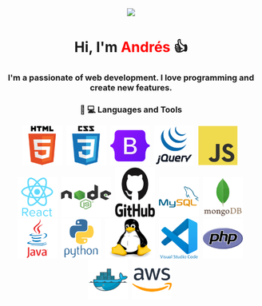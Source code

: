 <div id = "header" align="center">
    <img src="https://github.com/andresito87.png" width="200"/>
    <h1 align ="center">Hi, I'm <span style="color: #ff0000">Andrés</span> 👍</h1>
    <h3 align ="center">I'm a passionate of web development. I love programming and create new features.</h3>
</div>
<div id="technologies" align="center">
    <h3> 🔨 💻 Languages and Tools </h3>
    <img src="https://raw.githubusercontent.com/devicons/devicon/master/icons/html5/html5-original-wordmark.svg" title="HTML5" alt="HTML5" width="80" height="80" />&nbsp;
    <img src="https://raw.githubusercontent.com/devicons/devicon/master/icons/css3/css3-original-wordmark.svg" title="CSS3" alt="CSS3" width="80" height="80" />&nbsp;
    <img src="https://raw.githubusercontent.com/devicons/devicon/master/icons/bootstrap/bootstrap-original.svg" title="Bootstrap" alt="Bootstrap" width="80" height="80" />&nbsp;
    <img src="https://raw.githubusercontent.com/devicons/devicon/master/icons/jquery/jquery-original-wordmark.svg" title="JQuery" alt="JQuery" width="80" height="80" />&nbsp;
    <img src="https://raw.githubusercontent.com/devicons/devicon/master/icons/javascript/javascript-original.svg" title="Javascript" alt="Javascript" width="80" height="80" />&nbsp;
    <img src="https://raw.githubusercontent.com/devicons/devicon/master/icons/react/react-original-wordmark.svg" title="React" alt="React" width="80" height="80" />&nbsp;
    <img src="https://raw.githubusercontent.com/devicons/devicon/master/icons/nodejs/nodejs-original-wordmark.svg" title="NodeJS" alt="NodeJS" width="100" height="80" />&nbsp;
    <img src="https://raw.githubusercontent.com/devicons/devicon/master/icons/github/github-original-wordmark.svg" title="GitHub" alt="GitHub" width="80" height="100" />&nbsp;
    <img src="https://raw.githubusercontent.com/devicons/devicon/master/icons/mysql/mysql-original-wordmark.svg" title="MySQL" alt="MySQL" width="80" height="80" />&nbsp;
    <img src="https://raw.githubusercontent.com/devicons/devicon/master/icons/mongodb/mongodb-original-wordmark.svg" title="MongoDB" alt="MongoDB" width="80" height="80" />&nbsp;
    <img src="https://raw.githubusercontent.com/devicons/devicon/master/icons/java/java-original-wordmark.svg" title="Java" alt="Java" width="80" height="80" />&nbsp;
    <img src="https://raw.githubusercontent.com/devicons/devicon/master/icons/python/python-original-wordmark.svg" title="Python" alt="Python" width="80" height="80" />&nbsp;
    <img src="https://raw.githubusercontent.com/devicons/devicon/master/icons/linux/linux-original.svg" title="Linux" alt="Linux" width="100" height="80" />&nbsp;
    <img src="https://raw.githubusercontent.com/devicons/devicon/master/icons/vscode/vscode-original-wordmark.svg" title="VSCode" alt="VSCode" width="80" height="80" />&nbsp;
    <img src="https://raw.githubusercontent.com/devicons/devicon/master/icons/php/php-original.svg" title="PHP" alt="PHP" width="80" height="80" />&nbsp;
    <img src="https://raw.githubusercontent.com/devicons/devicon/master/icons/docker/docker-original.svg" title="Docker" alt="Docker" width="80" height="80" />&nbsp;
    <img src="https://raw.githubusercontent.com/devicons/devicon/master/icons/amazonwebservices/amazonwebservices-original-wordmark.svg" title="AWS" alt="AWS" width="80" height="80" />&nbsp;
</div>
